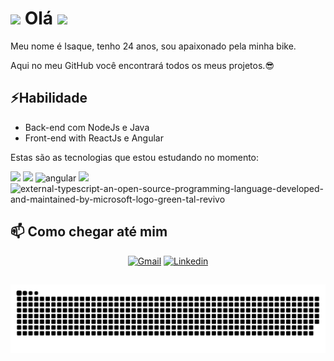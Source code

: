 <h1> <img src="https://i.pinimg.com/originals/ea/40/c8/ea40c8a8d7e150de1f1c76866e6e5425.png" width="29px"> Olá <img src="https://i.pinimg.com/originals/ea/40/c8/ea40c8a8d7e150de1f1c76866e6e5425.png" width="29px"> </h1>

Meu nome é Isaque, tenho 24 anos, sou apaixonado pela minha bike.

Aqui no meu GitHub você encontrará todos os meus projetos.:sunglasses:

<h2>⚡Habilidade</h2>

-   Back-end com NodeJs e Java
-   Front-end with ReactJs e Angular
  
Estas são as tecnologias que estou estudando no momento:

<img src="https://img.icons8.com/color/48/000000/html-5--v1.png"/> <img src="https://img.icons8.com/color/48/000000/java-coffee-cup-logo--v1.png"/> <img alt="angular" src="https://img.icons8.com/color/48/000000/angularjs.png"/> <img src="https://img.icons8.com/color/48/000000/nodejs.png"/>
<img width="48" height="48" src="https://img.icons8.com/external-tal-revivo-green-tal-revivo/48/external-typescript-an-open-source-programming-language-developed-and-maintained-by-microsoft-logo-green-tal-revivo.png" alt="external-typescript-an-open-source-programming-language-developed-and-maintained-by-microsoft-logo-green-tal-revivo"/>
<br>

<div>
  
   <h2>📫 Como chegar até mim</h2>
  
  <div align='center'> 
    <a href="isaquearaujo.profissional@gmail.com" target="_blank">
  <img alt="Gmail" src="https://img.icons8.com/clouds/100/000000/gmail-new.png" /></a> 
<a href="https://www.linkedin.com/in/isaque-araujo-b65525169/" target="_blank">
  <img alt="Linkedin" src="https://img.icons8.com/clouds/100/000000/linkedin.png" /></a>
  <a href="https://www.linkedin.com/in/isaque-araujo-b65525169/" target="_blank">
  </div>
 </div>
  
##
![github contribution grid snake animation](https://raw.githubusercontent.com/platane/platane/output/github-contribution-grid-snake.svg)
